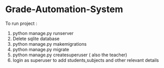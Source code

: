 # Grade-Automation-System
To run project :
1) python manage.py runserver
2) Delete sqlite database 
3) python manage.py makemigrations 
4) python manage.py migrate
5) python manage.py createsuperuser ( also the teacher)
6) login as superuser to add students,subjects and other relevant details
